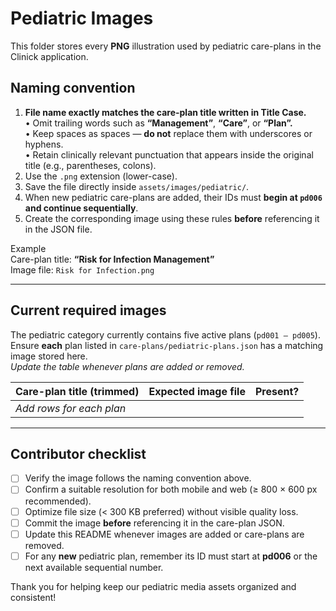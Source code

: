 # Pediatric Images

This folder stores every **PNG** illustration used by pediatric care-plans in the Clinick application.

## Naming convention

1. **File name exactly matches the care-plan title written in Title Case.**  
   • Omit trailing words such as **“Management”**, **“Care”**, or **“Plan”.**  
   • Keep spaces as spaces — **do not** replace them with underscores or hyphens.  
   • Retain clinically relevant punctuation that appears inside the original title (e.g., parentheses, colons).  
2. Use the `.png` extension (lower-case).  
3. Save the file directly inside `assets/images/pediatric/`.  
4. When new pediatric care-plans are added, their IDs must **begin at `pd006` and continue sequentially**.  
5. Create the corresponding image using these rules **before** referencing it in the JSON file.

Example  
Care-plan title: **“Risk for Infection Management”**  
Image file: `Risk for Infection.png`

---

## Current required images

The pediatric category currently contains five active plans (`pd001 – pd005`).  
Ensure **each** plan listed in `care-plans/pediatric-plans.json` has a matching image stored here.  
_Update the table whenever plans are added or removed._

| Care-plan title (trimmed) | Expected image file | Present? |
| ------------------------- | ------------------- | -------- |
| _Add rows for each plan_  |                     |          |

---

## Contributor checklist

- [ ] Verify the image follows the naming convention above.  
- [ ] Confirm a suitable resolution for both mobile and web (≥ 800 × 600 px recommended).  
- [ ] Optimize file size (< 300 KB preferred) without visible quality loss.  
- [ ] Commit the image **before** referencing it in the care-plan JSON.  
- [ ] Update this README whenever images are added or care-plans are removed.  
- [ ] For any **new** pediatric plan, remember its ID must start at **pd006** or the next available sequential number.

Thank you for helping keep our pediatric media assets organized and consistent!
